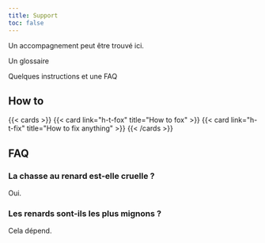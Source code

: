```yaml
---
title: Support
toc: false
---
```


Un accompagnement peut être trouvé ici. 

Un glossaire

Quelques instructions et une FAQ

## How to

{{< cards >}}
  {{< card link="h-t-fox" title="How to fox" >}}
  {{< card link="h-t-fix" title="How to fix anything" >}}
{{< /cards >}}

## FAQ

### La chasse au renard est-elle cruelle ?  
Oui.

### Les renards sont-ils les plus mignons ?  
Cela dépend.